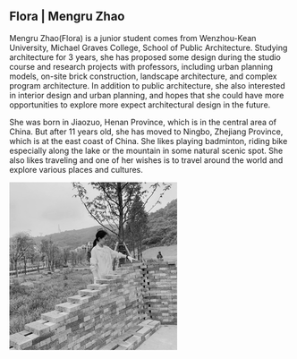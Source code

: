 ## Flora | Mengru Zhao

Mengru Zhao(Flora) is a junior student comes from Wenzhou-Kean University, Michael Graves College, School of Public Architecture. Studying architecture for 3 years, she has proposed some design during the studio course and research projects with professors, including urban planning models, on-site brick construction, landscape architecture, and complex program architecture. In addition to public architecture, she also interested in interior design and urban planning, and hopes that she could have more opportunities to explore more expect architectural design in the future.

She was born in Jiaozuo, Henan Province, which is in the central area of China. But after 11 years old, she has moved to Ningbo, Zhejiang Province, which is at the east coast of China. She likes playing badminton, riding bike especially along the lake or the mountain in some natural scenic spot. She also likes traveling and one of her wishes is to travel around the world and explore various places and cultures. 

![Image](https://github.com/ZMRFlora/Portfolio/blob/gh-pages/Images/self-photo-gif.gif?raw=true)
